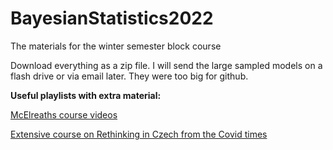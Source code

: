# BayesianStatistics2022
The materials for the winter semester block course

Download everything as a zip file. I will send the large sampled models on a flash drive or via email later. They were too big for github.

**Useful playlists with extra material:**

[McElreaths course videos](https://www.youtube.com/watch?v=BYUykHScxj8&list=PLDcUM9US4XdMROZ57-OIRtIK0aOynbgZN)

[Extensive course on Rethinking in Czech from the Covid times](https://www.youtube.com/watch?v=sBwgNhbQOYw&list=PLNds0LI3sLiwD2xym0OrlsTHv2uqxYBnQ)
